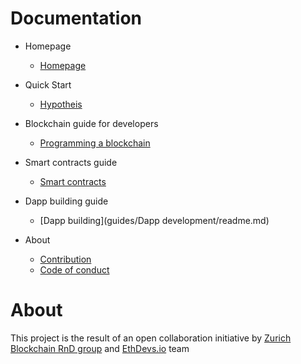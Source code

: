 Documentation
=============
 * Homepage

    * [Homepage](./index.md)
    
* Quick Start
    * [Hypotheis](guides/hypothesis.md)

* Blockchain guide for developers
    * [Programming a blockchain](guides/blockchain/guide.md)

* Smart contracts guide
    * [Smart contracts](guides/ethereum/contracts.md)
    
* Dapp building guide
    * [Dapp building](guides/Dapp development/readme.md)

* About
    * [Contribution](about/contribution.md)
    * [Code of conduct](about/codeofconduct.md)

About
=============
This project is the result of an open collaboration initiative by [Zurich Blockchain RnD group](https://zbrd.org/) and [EthDevs.io](https://www.ethdevs.io/) team


